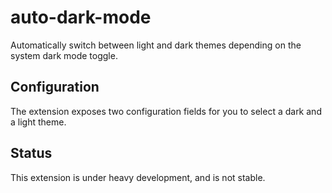 # auto-dark-mode

Automatically switch between light and dark themes depending on the system dark mode toggle.

## Configuration

The extension exposes two configuration fields for you to select a dark and a light theme.

## Status

This extension is under heavy development, and is not stable.
